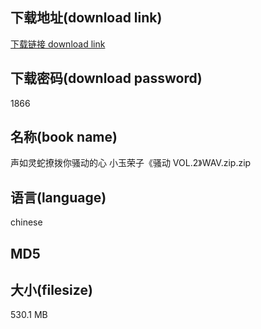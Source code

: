 ## 下载地址(download link)
[下载链接 download link](https://voluble-croquembouche-d321dc.netlify.app/?s=%E5%A3%B0%E5%A6%82%E7%81%B5%E8%9B%87%E6%92%A9%E6%8B%A8%E4%BD%A0%E9%AA%9A%E5%8A%A8%E7%9A%84%E5%BF%83+%E5%B0%8F%E7%8E%89%E8%8D%A3%E5%AD%90%E3%80%8A%E9%AA%9A%E5%8A%A8+VOL.2%E3%80%8BWAV.zip)

## 下载密码(download password)
1866

## 名称(book name)
声如灵蛇撩拨你骚动的心 小玉荣子《骚动 VOL.2》WAV.zip.zip

## 语言(language)
chinese

## MD5


## 大小(filesize)
530.1 MB
